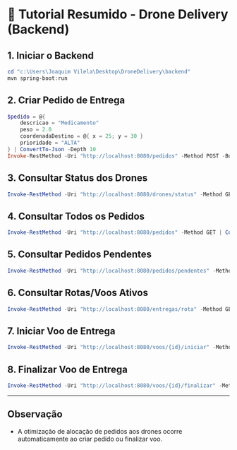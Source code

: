 # 🚁 Tutorial Resumido - Drone Delivery (Backend)

## 1. Iniciar o Backend
```powershell
cd "c:\Users\Joaquim Vilela\Desktop\DroneDelivery\backend"
mvn spring-boot:run
```

## 2. Criar Pedido de Entrega
```powershell
$pedido = @{
    descricao = "Medicamento"
    peso = 2.0
    coordenadaDestino = @{ x = 25; y = 30 }
    prioridade = "ALTA"
} | ConvertTo-Json -Depth 10
Invoke-RestMethod -Uri "http://localhost:8080/pedidos" -Method POST -Body $pedido -ContentType "application/json"
```

## 3. Consultar Status dos Drones
```powershell
Invoke-RestMethod -Uri "http://localhost:8080/drones/status" -Method GET | ConvertTo-Json -Depth 10
```

## 4. Consultar Todos os Pedidos
```powershell
Invoke-RestMethod -Uri "http://localhost:8080/pedidos" -Method GET | ConvertTo-Json -Depth 10
```

## 5. Consultar Pedidos Pendentes
```powershell
Invoke-RestMethod -Uri "http://localhost:8080/pedidos/pendentes" -Method GET | ConvertTo-Json -Depth 10
```

## 6. Consultar Rotas/Voos Ativos
```powershell
Invoke-RestMethod -Uri "http://localhost:8080/entregas/rota" -Method GET | ConvertTo-Json -Depth 10
```

## 7. Iniciar Voo de Entrega
```powershell
Invoke-RestMethod -Uri "http://localhost:8080/voos/{id}/iniciar" -Method PUT
```

## 8. Finalizar Voo de Entrega
```powershell
Invoke-RestMethod -Uri "http://localhost:8080/voos/{id}/finalizar" -Method PUT
```

---

## Observação
- A otimização de alocação de pedidos aos drones ocorre automaticamente ao criar pedido ou finalizar voo.
